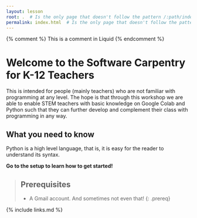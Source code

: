 ```yaml
---
layout: lesson
root: .  # Is the only page that doesn't follow the pattern /:path/index.html
permalink: index.html  # Is the only page that doesn't follow the pattern /:path/index.html
---
```


<!-- this is an html comment -->

{% comment %} This is a comment in Liquid {% endcomment %}

# Welcome to the Software Carpentry for K-12 Teachers

This is intended for people (mainly teachers) who are not familiar with programming at any level.
The hope is that through this workshop we are able to enable STEM teachers with basic knowledge on Google Colab and Python such that they can further develop and complement their class with programming in any way.


## What you need to know

Python is a high level language, that is, it is easy for the reader to understand its syntax.

**Go to the setup to learn how to get started!**

> ## Prerequisites
> - A Gmail account. And sometimes not even that!
{: .prereq}

{% include links.md %}
